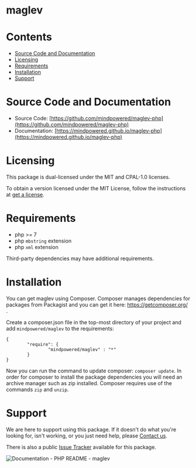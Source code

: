 
maglev
======

Contents
========

* [Source Code and Documentation](#source-code-and-documentation)
* [Licensing](#licensing)
* [Requirements](#requirements)
* [Installation](#installation)
* [Support](#support)

# Source Code and Documentation
- Source Code: [https://github.com/mindpowered/maglev-php](https://github.com/mindpowered/maglev-php)
- Documentation: [https://mindpowered.github.io/maglev-php](https://mindpowered.github.io/maglev-php)

# Licensing
This package is dual-licensed under the MIT and CPAL-1.0 licenses.

To obtain a version licensed under the MIT License, follow the instructions at [get a license][purchase].

# Requirements
- php >= 7
- php `mbstring` extension
- php `xml` extension


Third-party dependencies may have additional requirements.

# Installation

You can get maglev using Composer. Composer manages dependencies for packages from Packagist and you can get it here: <https://getcomposer.org/> .

Create a composer.json file in the top-most directory of your project and add `mindpowered/maglev` to the requirements:
```
{
        "require": {
                "mindpowered/maglev" : "*"
        }
}
```
Now you can run the command to update composer: `composer update`. In order for composer to install the package dependencies you will need an archive manager such as zip installed. Composer requires use of the commands `zip` and `unzip`.


# Support
We are here to support using this package. If it doesn't do what you're looking for, isn't working, or you just need help, please [Contact us][contact].

There is also a public [Issue Tracker][bugs] available for this package.
  
  
![Documentation - PHP README - maglev](https://www.google-analytics.com/collect?v=1&tid=UA-178768904-1&cid=555&aip=1&t=event&ec=Documentation&ea=PHP+README&el=maglev)


[bugs]: https://github.com/mindpowered/maglev-php/issues
[contact]: https://mindpowered.dev/support.html?ref=maglev-php/
[licensing]: https://mindpowered.dev/?ref=maglev-php
[purchase]: https://mindpowered.dev/purchase/maglev-php
